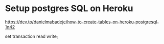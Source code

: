 # Setup postgres SQL on Heroku

https://dev.to/danielmabadeje/how-to-create-tables-on-heroku-postgresql-1n42

set transaction read write; 
